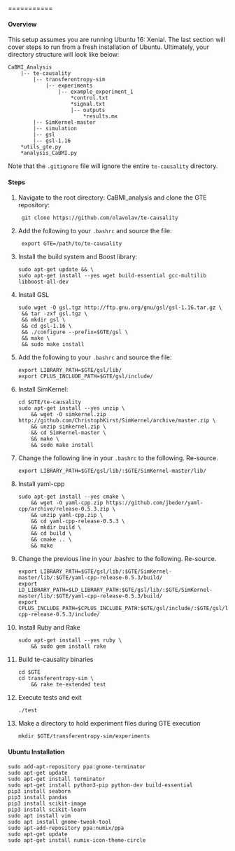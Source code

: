 
===========

#### Overview
This setup assumes you are running Ubuntu 16: Xenial. The last section will cover steps to run from a fresh installation of Ubuntu.
Ultimately, your directory structure will look like below:
```
CaBMI_Analysis
    |-- te-causality
        |-- transferentropy-sim
            |-- experiments
                |-- example_experiment_1
                    *control.txt
                    *signal.txt
                    |-- outputs
                        *results.mx
        |-- SimKernel-master
        |-- simulation
        |-- gsl
        |-- gsl-1.16
    *utils_gte.py
    *analysis_CaBMI.py
```
Note that the `.gitignore` file will ignore the entire `te-causality` directory.

#### Steps
1. Navigate to the root directory: CaBMI_analysis and clone the GTE repository:
   ```
    git clone https://github.com/olavolav/te-causality
   ```
2. Add the following to your `.bashrc` and source the file:
   ```
    export GTE=/path/to/te-causality
   ```
3. Install the build system and Boost library:
    ```
    sudo apt-get update && \
    sudo apt-get install --yes wget build-essential gcc-multilib libboost-all-dev
   ```
4. Install GSL
   ```
   sudo wget -O gsl.tgz http://ftp.gnu.org/gnu/gsl/gsl-1.16.tar.gz \
    && tar -zxf gsl.tgz \
    && mkdir gsl \
    && cd gsl-1.16 \
    && ./configure --prefix=$GTE/gsl \
    && make \
    && sudo make install 
   ```
5. Add the following to your `.bashrc` and source the file:
    ```
    export LIBRARY_PATH=$GTE/gsl/lib/
    export CPLUS_INCLUDE_PATH=$GTE/gsl/include/
    ```
6. Install SimKernel:
    ```
    cd $GTE/te-causality
    sudo apt-get install --yes unzip \
        && wget -O simkernel.zip http://github.com/ChristophKirst/SimKernel/archive/master.zip \
        && unzip simkernel.zip \
        && cd SimKernel-master \
        && make \
        && sudo make install
    ```
7. Change the following line in your `.bashrc` to the following. Re-source.
    ```
    export LIBRARY_PATH=$GTE/gsl/lib/:$GTE/SimKernel-master/lib/
    ```
8. Install yaml-cpp
    ```
    sudo apt-get install --yes cmake \
        && wget -O yaml-cpp.zip https://github.com/jbeder/yaml-cpp/archive/release-0.5.3.zip \
        && unzip yaml-cpp.zip \
        && cd yaml-cpp-release-0.5.3 \
        && mkdir build \
        && cd build \
        && cmake .. \
        && make
    ```
9. Change the previous line in your .bashrc to the following. Re-source.
    ```
    export LIBRARY_PATH=$GTE/gsl/lib/:$GTE/SimKernel-master/lib/:$GTE/yaml-cpp-release-0.5.3/build/
    export LD_LIBRARY_PATH=$LD_LIBRARY_PATH:$GTE/gsl/lib/:$GTE/SimKernel-master/lib/:$GTE/yaml-cpp-release-0.5.3/build/
    export CPLUS_INCLUDE_PATH=$CPLUS_INCLUDE_PATH:$GTE/gsl/include/:$GTE/gsl/lib/:$GTE/yaml-cpp-release-0.5.3/include/
    ```
10. Install Ruby and Rake
    ```
    sudo apt-get install --yes ruby \
        && sudo gem install rake
    ```
11. Build te-causality binaries
    ```
    cd $GTE
    cd transferentropy-sim \
        && rake te-extended test
    ```
11. Execute tests and exit
    ```
    ./test
    ```
12. Make a directory to hold experiment files during GTE execution
    ```
    mkdir $GTE/transferentropy-sim/experiments
    ```

#### Ubuntu Installation
```
sudo add-apt-repository ppa:gnome-terminator
sudo apt-get update
sudo apt-get install terminator
sudo apt-get install python3-pip python-dev build-essential
pip3 install seaborn
pip3 install pandas
pip3 install scikit-image
pip3 install scikit-learn
sudo apt install vim
sudo apt install gnome-tweak-tool
sudo apt-add-repository ppa:numix/ppa
sudo apt-get update
sudo apt-get install numix-icon-theme-circle
```
